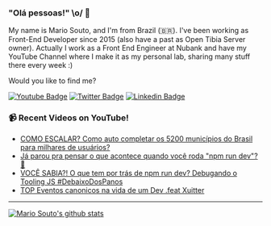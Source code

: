 ### "Olá pessoas!" \o/ 👋

My name is Mario Souto, and I'm from Brazil (🇧🇷). I've been working as Front-End Developer since 2015 (also have a past as Open Tibia Server owner). Actually I work as a Front End Engineer at Nubank and have my YouTube Channel where I make it as my personal lab, sharing many stuff there every week :)

Would you like to find me?

[![Youtube Badge](https://img.shields.io/badge/-Youtube-FF0000?style=flat-square&labelColor=FF0000&logo=youtube&logoColor=white&link=https://youtube.com/c/DevSoutinho)](https://youtube.com/c/DevSoutinho)
[![Twitter Badge](https://img.shields.io/badge/-Twitter-1ca0f1?style=flat-square&labelColor=1ca0f1&logo=twitter&logoColor=white&link=https://twitter.com/omariosouto)](https://twitter.com/omariosouto)
[![Linkedin Badge](https://img.shields.io/badge/-LinkedIn-blue?style=flat-square&logo=Linkedin&logoColor=white&link=https://www.linkedin.com/in/omariosouto)](https://www.linkedin.com/in/omariosouto)

### 📹 Recent Videos on YouTube!

<!-- YOUTUBE:START -->
- [COMO ESCALAR? Como auto completar os 5200 municípios do Brasil para milhares de usuários?](https://www.youtube.com/watch?v=TxEJ-YYCasY)
- [Já parou pra pensar o que acontece quando você roda &quot;npm run dev&quot;? 🤔](https://www.youtube.com/watch?v=pdgpgaFaDV8)
- [VOCÊ SABIA?! O que tem por trás de npm run dev? Debugando o Tooling JS #DebaixoDosPanos](https://www.youtube.com/watch?v=QTQGsZnKtv4)
- [TOP Eventos canonicos na vida de um Dev .feat Xuitter](https://www.youtube.com/watch?v=_CZ7_Xq48l4)
<!-- YOUTUBE:END -->

____


[![Mario Souto's github stats](https://github-readme-stats.vercel.app/api?username=omariosouto&theme=dark&show_icons=true&count_private=true)](https://github.com/omariosouto)
